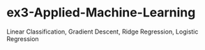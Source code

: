 # ex3-Applied-Machine-Learning
Linear Classification, Gradient Descent, Ridge Regression, Logistic Regression
